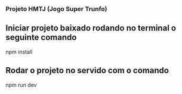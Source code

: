 ### Projeto HMTJ (Jogo Super Trunfo)


## Iniciar projeto baixado rodando no terminal o seguinte comando
npm install

## Rodar o projeto no servido com o comando
npm run dev